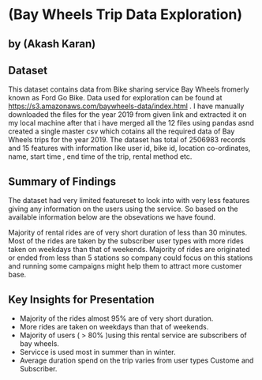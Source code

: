 # (Bay Wheels Trip Data Exploration)
## by (Akash Karan)


## Dataset

This dataset contains data from Bike sharing service Bay Wheels fromerly known as Ford Go Bike. Data used for exploration can be found at https://s3.amazonaws.com/baywheels-data/index.html . I have manually downloaded the files for the year 2019 from given link and extracted it on my local machine after that i have merged all the 12 files using pandas asnd created a single master csv which cotains all the required data of Bay Wheels trips for the year 2019.
The dataset has total of 2506983 records and 15 features with information like user id, bike id, location co-ordinates, name, start time  , end time of the trip, rental method etc.


## Summary of Findings

The dataset had very limited featureset to look into with very  less features giving any information on the users using the service. So based on the available information below are the obsevations we have found.

Majority of rental rides are of very short duration of less than 30 minutes. Most of the rides are taken by the subscriber user types with more rides taken on weekdays than that of weekends. Majority of  rides are originated or ended from less than 5 stations so company could focus on this stations and running some campaigns might help them to attract more customer base.



## Key Insights for Presentation

* Majority of the rides almost 95% are of very short duration.
* More rides are taken on weekdays than that of weekends.
* Majority of users ( > 80% )using this rental service are subscribers of bay wheels.
* Servicce is used most in summer than in winter.
* Average duration spend on the trip varies from user types Custome and Subscriber.